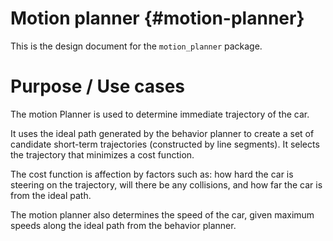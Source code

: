 Motion planner {#motion-planner}
===========

This is the design document for the `motion_planner` package.

# Purpose / Use cases
The motion Planner is used to determine immediate trajectory of the car.

It uses the ideal path generated by the behavior planner to create a set of candidate short-term trajectories (constructed by line segments). It selects the trajectory that minimizes a cost function.

The cost function is affection by factors such as: how hard the car is steering on the trajectory, will there be any collisions, and how far the car is from the ideal path.

The motion planner also determines the speed of the car, given maximum speeds along the ideal path from the behavior planner.
